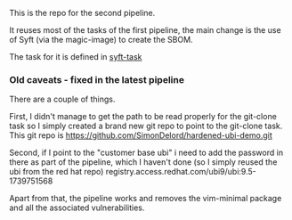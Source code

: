 This is the repo for the second pipeline.

It reuses most of the tasks of the first pipeline, the main change is the use of Syft (via the magic-image) to create the SBOM.

The task for it is defined in [syft-task](https://github.com/SimonDelord/UBI-Security/tree/main/bastion-build/syft-build)


### Old caveats - fixed in the latest pipeline

There are a couple of things.

First, I didn't manage to get the path to be read properly for the git-clone task so I simply created a brand new git repo to point to the git-clone task.
This git repo is https://github.com/SimonDelord/hardened-ubi-demo.git

Second, if I point to the "customer base ubi" i need to add the password in there as part of the pipeline, which I haven't done (so I simply reused the ubi from the red hat repo)
registry.access.redhat.com/ubi9/ubi:9.5-1739751568

Apart from that, the pipeline works and removes the vim-minimal package and all the associated vulnerabilities.


